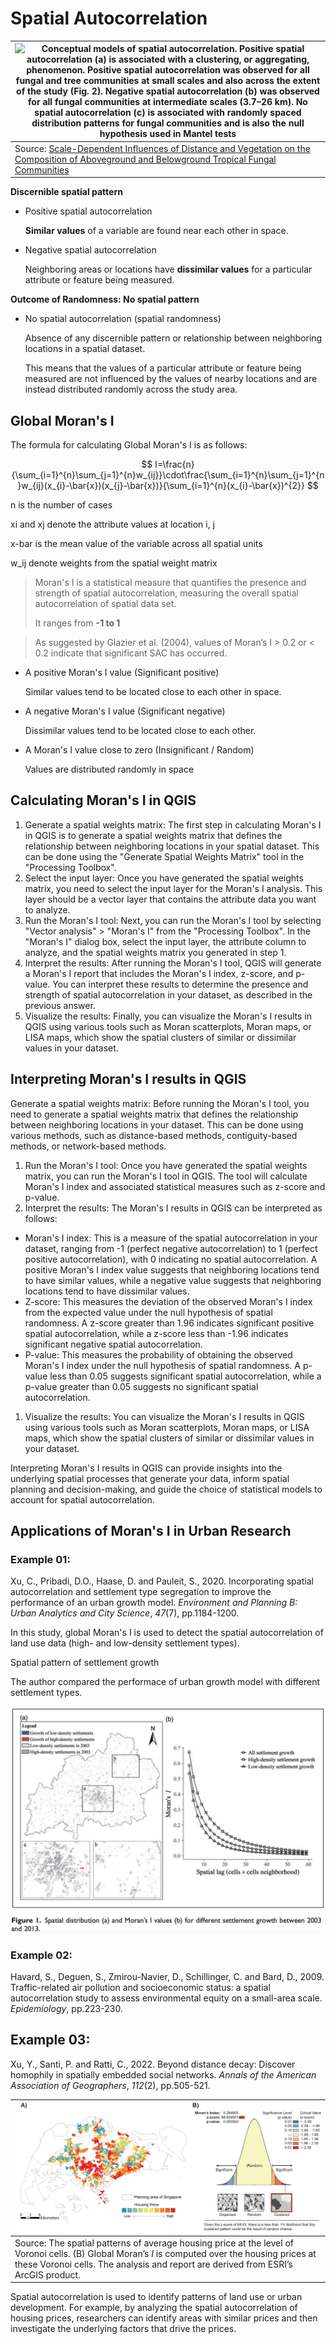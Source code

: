 # Spatial Autocorrelation

| ![Conceptual models of spatial autocorrelation. Positive spatial autocorrelation (a) is associated with a clustering, or aggregating, phenomenon. Positive spatial autocorrelation was observed for all fungal and tree communities at small scales and also across the extent of the study (Fig. 2). Negative spatial autocorrelation (b) was observed for all fungal communities at intermediate scales (3.7–26 km). No spatial autocorrelation (c) is associated with randomly spaced distribution patterns for fungal communities and is also the null hypothesis used in Mantel tests](../imgs/spatialautocorrelation_001.png) |
| ------------------------------------------------------------ |
| Source: [Scale-Dependent Influences of Distance and Vegetation on the Composition of Aboveground and Belowground Tropical Fungal Communities](https://www.researchgate.net/publication/345326470_Scale-Dependent_Influences_of_Distance_and_Vegetation_on_the_Composition_of_Aboveground_and_Belowground_Tropical_Fungal_Communities) |

**Discernible spatial pattern**

- Positive spatial autocorrelation

  **Similar values** of a variable are found near each other in space. 

- Negative spatial autocorrelation

  Neighboring areas or locations have **dissimilar values** for a particular attribute or feature being measured.

**Outcome of Randomness: No spatial pattern**

- No spatial autocorrelation (spatial randomness)

  Absence of any discernible pattern or relationship between neighboring locations in a spatial dataset. 

  This means that the values of a particular attribute or feature being measured are not influenced by the values of nearby locations and are instead distributed randomly across the study area.

## Global Moran's I

The formula for calculating Global Moran's I is as follows:

$$
I=\frac{n}{\sum_{i=1}^{n}\sum_{j=1}^{n}w_{ij}}\cdot\frac{\sum_{i=1}^{n}\sum_{j=1}^{n}w_{ij}(x_{i}-\bar{x})(x_{j}-\bar{x})}{\sum_{i=1}^{n}(x_{i}-\bar{x})^{2}}
$$



n is the number of cases

xi and xj denote the attribute values at location i, j

x-bar is the mean value of the variable across all spatial units

w_ij denote weights from the spatial weight matrix

> Moran's I is a statistical measure that quantifies the presence and strength of spatial autocorrelation, measuring the overall spatial autocorrelation of spatial data set. 
>
> It ranges from **-1 to 1**

> As suggested by Glazier et al. (2004), values of Moran’s I > 0.2 or < 0.2 indicate that significant SAC has occurred. 

- A positive Moran's I value (Significant positive)

  Similar values tend to be located close to each other in space. 

- A negative Moran's I value (Significant negative)

  Dissimilar values tend to be located close to each other. 

- A Moran's I value close to zero (Insignificant / Random)

  Values are distributed randomly in space

## Calculating Moran's I in QGIS

1. Generate a spatial weights matrix: The first step in calculating Moran's I in QGIS is to generate a spatial weights matrix that defines the relationship between neighboring locations in your spatial dataset. This can be done using the "Generate Spatial Weights Matrix" tool in the "Processing Toolbox".
2. Select the input layer: Once you have generated the spatial weights matrix, you need to select the input layer for the Moran's I analysis. This layer should be a vector layer that contains the attribute data you want to analyze.
3. Run the Moran's I tool: Next, you can run the Moran's I tool by selecting "Vector analysis" > "Moran's I" from the "Processing Toolbox". In the "Moran's I" dialog box, select the input layer, the attribute column to analyze, and the spatial weights matrix you generated in step 1.
4. Interpret the results: After running the Moran's I tool, QGIS will generate a Moran's I report that includes the Moran's I index, z-score, and p-value. You can interpret these results to determine the presence and strength of spatial autocorrelation in your dataset, as described in the previous answer.
5. Visualize the results: Finally, you can visualize the Moran's I results in QGIS using various tools such as Moran scatterplots, Moran maps, or LISA maps, which show the spatial clusters of similar or dissimilar values in your dataset.

## Interpreting Moran's I results in QGIS

Generate a spatial weights matrix: Before running the Moran's I tool, you need to generate a spatial weights matrix that defines the relationship between neighboring locations in your dataset. This can be done using various methods, such as distance-based methods, contiguity-based methods, or network-based methods.

1. Run the Moran's I tool: Once you have generated the spatial weights matrix, you can run the Moran's I tool in QGIS. The tool will calculate Moran's I index and associated statistical measures such as z-score and p-value.
2. Interpret the results: The Moran's I results in QGIS can be interpreted as follows:

- Moran's I index: This is a measure of the spatial autocorrelation in your dataset, ranging from -1 (perfect negative autocorrelation) to 1 (perfect positive autocorrelation), with 0 indicating no spatial autocorrelation. A positive Moran's I index value suggests that neighboring locations tend to have similar values, while a negative value suggests that neighboring locations tend to have dissimilar values.
- Z-score: This measures the deviation of the observed Moran's I index from the expected value under the null hypothesis of spatial randomness. A z-score greater than 1.96 indicates significant positive spatial autocorrelation, while a z-score less than -1.96 indicates significant negative spatial autocorrelation.
- P-value: This measures the probability of obtaining the observed Moran's I index under the null hypothesis of spatial randomness. A p-value less than 0.05 suggests significant spatial autocorrelation, while a p-value greater than 0.05 suggests no significant spatial autocorrelation.

1. Visualize the results: You can visualize the Moran's I results in QGIS using various tools such as Moran scatterplots, Moran maps, or LISA maps, which show the spatial clusters of similar or dissimilar values in your dataset.

Interpreting Moran's I results in QGIS can provide insights into the underlying spatial processes that generate your data, inform spatial planning and decision-making, and guide the choice of statistical models to account for spatial autocorrelation.

## Applications of Moran's I in Urban Research

### Example 01: 

Xu, C., Pribadi, D.O., Haase, D. and Pauleit, S., 2020. Incorporating spatial autocorrelation and settlement type segregation to improve the performance of an urban growth model. *Environment and Planning B: Urban Analytics and City Science*, *47*(7), pp.1184-1200.

In this study, global Moran's I is used to detect the spatial autocorrelation of land use data (high- and low-density settlement types).



Spatial pattern of settlement growth

The author compared the performace of urban growth model with different settlement types.

![spatialautocorrelation_example01](../imgs/spatialautocorrelation_example01.png)

### Example 02:

Havard, S., Deguen, S., Zmirou-Navier, D., Schillinger, C. and Bard, D., 2009. Traffic-related air pollution and socioeconomic status: a spatial autocorrelation study to assess environmental equity on a small-area scale. *Epidemiology*, pp.223-230.



## Example 03:

Xu, Y., Santi, P. and Ratti, C., 2022. Beyond distance decay: Discover homophily in spatially embedded social networks. *Annals of the American Association of Geographers*, *112*(2), pp.505-521.



| ![spatialautocorrelation_example01](../imgs/spatialautocorrelation_example03.jpeg) |
| ------------------------------------------------------------ |
| Source: The spatial patterns of average housing price at the level of Voronoi cells. (B) Global Moran’s *I* is computed over the housing prices at these Voronoi cells. The analysis and report are derived from ESRI’s ArcGIS product. |



Spatial autocorrelation is used to identify patterns of land use or urban development. For example, by analyzing the spatial autocorrelation of housing prices, researchers can identify areas with similar prices and then investigate the underlying factors that drive the prices.



